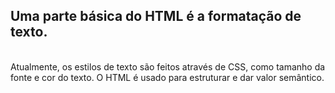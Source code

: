 <div><h2>Uma parte básica do HTML é a formatação de texto.</h2></div>
</br>
<div>Atualmente, os estilos de texto são feitos através de CSS, como tamanho da fonte e cor do texto. O HTML é usado para estruturar e dar valor semântico.</div>
